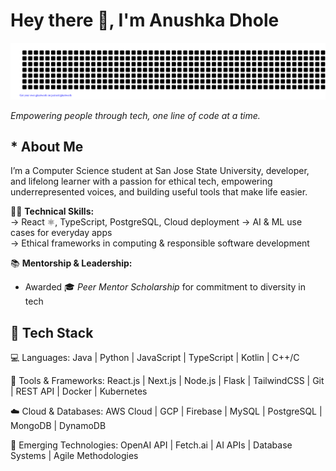 # Hey there 👋, I'm Anushka Dhole

![gitartwork](https://github.com/anushkadhole/gitname/blob/main/gitartwork.svg?raw=true)

*Empowering people through tech, one line of code at a time.*

## * About Me
I’m a Computer Science student at San Jose State University, developer, and lifelong learner with a passion for ethical tech, empowering underrepresented voices, and building useful tools that make life easier.

👩‍💻 **Technical Skills:**  
→ React ⚛️, TypeScript, PostgreSQL, Cloud deployment 
→ AI & ML use cases for everyday apps  
→ Ethical frameworks in computing & responsible software development

📚 **Mentorship & Leadership:**    
- Awarded 🎓 *Peer Mentor Scholarship* for commitment to diversity in tech  

## 🌱 Tech Stack

💻 Languages:
   Java | Python | JavaScript | TypeScript | Kotlin | C++/C

🧰 Tools & Frameworks:
   React.js | Next.js | Node.js | Flask | TailwindCSS | Git | REST API | Docker | Kubernetes

☁️ Cloud & Databases:
   AWS Cloud | GCP | Firebase | MySQL | PostgreSQL | MongoDB | DynamoDB

🤖 Emerging Technologies:
   OpenAI API | Fetch.ai | AI APIs | Database Systems | Agile Methodologies
